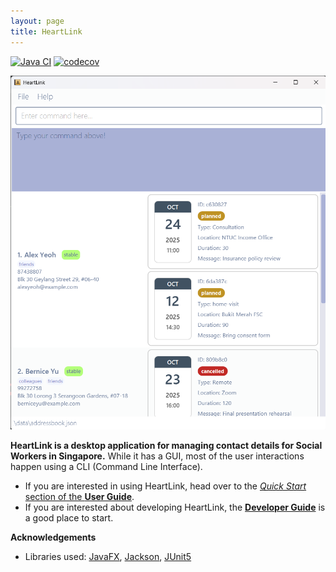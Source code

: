 ```yaml
---
layout: page
title: HeartLink
---
```


[![Java CI](https://github.com/AY2526S1-CS2103T-T09-1/tp/actions/workflows/gradle.yml/badge.svg?branch=master)](https://github.com/AY2526S1-CS2103T-T09-1/tp/actions/workflows/gradle.yml)
[![codecov](https://codecov.io/gh/AY2526S1-CS2103-T09-01/tp/branch/master/graph/badge.svg?token=X0CYY9ZH9P)](https://codecov.io/gh/AY2526S1-CS2103-T09-01/tp)

![Ui](images/UI/Ui.png)

**HeartLink is a desktop application for managing contact details for Social Workers in Singapore.** While it has a GUI, most of the user interactions happen using a CLI (Command Line Interface).

* If you are interested in using HeartLink, head over to the [_Quick Start_ section of the **User Guide**](UserGuide.html#quick-start).
* If you are interested about developing HeartLink, the [**Developer Guide**](DeveloperGuide.html) is a good place to start.


**Acknowledgements**

* Libraries used: [JavaFX](https://openjfx.io/), [Jackson](https://github.com/FasterXML/jackson), [JUnit5](https://github.com/junit-team/junit5)
